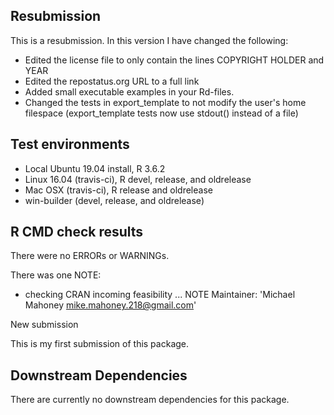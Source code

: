 ## Resubmission

This is a resubmission. In this version I have changed the following:

* Edited the license file to only contain the lines COPYRIGHT HOLDER and YEAR
* Edited the repostatus.org URL to a full link
* Added small executable examples in your Rd-files.
* Changed the tests in export_template to not modify the user's home filespace
  (export_template tests now use stdout() instead of a file)

## Test environments
* Local Ubuntu 19.04 install, R 3.6.2
* Linux 16.04 (travis-ci), R devel, release, and oldrelease
* Mac OSX (travis-ci), R release and oldrelease
* win-builder (devel, release, and oldrelease) 

## R CMD check results

There were no ERRORs or WARNINGs.

There was one NOTE:

* checking CRAN incoming feasibility ... NOTE
Maintainer: 'Michael Mahoney <mike.mahoney.218@gmail.com>'

New submission

This is my first submission of this package.

## Downstream Dependencies

There are currently no downstream dependencies for this package.
